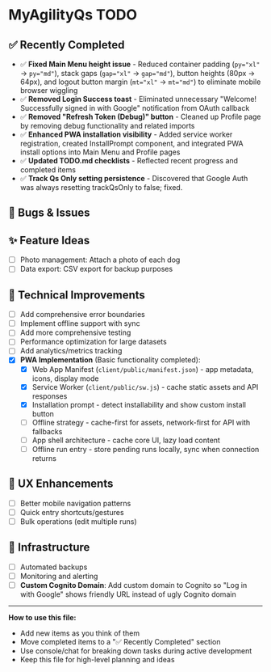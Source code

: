 # MyAgilityQs TODO

## ✅ Recently Completed

- ✅ **Fixed Main Menu height issue** - Reduced container padding (`py="xl"` → `py="md"`), stack gaps (`gap="xl"` → `gap="md"`), button heights (80px → 64px), and logout button margin (`mt="xl"` → `mt="md"`) to eliminate mobile browser wiggling
- ✅ **Removed Login Success toast** - Eliminated unnecessary "Welcome! Successfully signed in with Google" notification from OAuth callback
- ✅ **Removed "Refresh Token (Debug)" button** - Cleaned up Profile page by removing debug functionality and related imports
- ✅ **Enhanced PWA installation visibility** - Added service worker registration, created InstallPrompt component, and integrated PWA install options into Main Menu and Profile pages
- ✅ **Updated TODO.md checklists** - Reflected recent progress and completed items
- ✅ **Track Qs Only setting persistence** - Discovered that Google Auth was always resetting trackQsOnly to false; fixed.

## 🐛 Bugs & Issues


## ✨ Feature Ideas

- [ ] Photo management: Attach a photo of each dog
- [ ] Data export: CSV export for backup purposes

## 🔧 Technical Improvements

- [ ] Add comprehensive error boundaries
- [ ] Implement offline support with sync
- [ ] Add more comprehensive testing
- [ ] Performance optimization for large datasets
- [ ] Add analytics/metrics tracking
- [x] **PWA Implementation** (Basic functionality completed):
  - [x] Web App Manifest (`client/public/manifest.json`) - app metadata, icons, display mode
  - [x] Service Worker (`client/public/sw.js`) - cache static assets and API responses
  - [x] Installation prompt - detect installability and show custom install button
  - [ ] Offline strategy - cache-first for assets, network-first for API with fallbacks
  - [ ] App shell architecture - cache core UI, lazy load content
  - [ ] Offline run entry - store pending runs locally, sync when connection returns

## 📱 UX Enhancements

- [ ] Better mobile navigation patterns
- [ ] Quick entry shortcuts/gestures
- [ ] Bulk operations (edit multiple runs)

## 🚀 Infrastructure

- [ ] Automated backups
- [ ] Monitoring and alerting
- [ ] **Custom Cognito Domain**: Add custom domain to Cognito so "Log in with Google" shows friendly URL instead of ugly Cognito domain

---

**How to use this file:**

- Add new items as you think of them
- Move completed items to a "✅ Recently Completed" section
- Use console/chat for breaking down tasks during active development
- Keep this file for high-level planning and ideas

